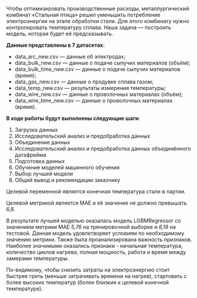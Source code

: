 Чтобы оптимизировать производственные расходы, металлургический комбинат «Стальная птица» решил уменьшить потребление электроэнергии на этапе обработки стали. Для этого комбинату нужно контролировать температуру сплава. Наша задача — построить модель, которая будет её предсказывать.

**Данные представлены в 7 датасетах**:
- data_arc_new.csv — данные об электродах;
- data_bulk_new.csv — данные о подаче сыпучих материалов (объём);
- data_bulk_time_new.csv — данные о подаче сыпучих материалов (время);
- data_gas_new.csv — данные о продувке сплава газом;
- data_temp_new.csv — результаты измерения температуры;
- data_wire_new.csv — данные о проволочных материалах (объём);
- data_wire_time_new.csv — данные о проволочных материалах (время).

**В ходе работы будут выполнены следующие шаги**:
1. Загрузка данных
2. Исследовательский анализ и предобработка данных
3. Объединение данных
4. Исследовательский анализ и предобработка данных объединённого датафрейма
5. Подготовка данных
6. Обучение моделей машинного обучения
7. Выбор лучшей модели
8. Общий вывод и рекомендации заказчику

Целевой переменной является конечная температура стали в партии.

Целевой метрикой является МАЕ и её значение не должно превышать 6,8.


В результате лучшей моделью оказалась модель LGBMRegressor со значением метрики МАЕ _5,76_ на тренировочной выборке и _6,19_ на тестовой. Данная модель удовлетворяет условиям по необходимому значению метрики.
Также была проанализирована важность признаков. Наиболее значимыми оказались признаки - начальная температура, количество циклов нагрева, полная мощность, работа и время между замерами температуры.

По-видимому, чтобы снизить затраты на электроэнергию стоит быстрее греть (меньше затрачивать времени на нагрев), стартовать с более высоких температур (более близкие к целевой конечной температуре). 
